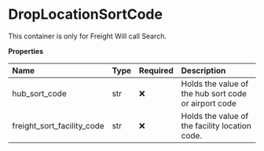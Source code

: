 # DropLocationSortCode

This container is only for Freight Will call Search.

**Properties**

| Name                       | Type | Required | Description                                          |
| :------------------------- | :--- | :------- | :--------------------------------------------------- |
| hub_sort_code              | str  | ❌       | Holds the value of the hub sort code or airport code |
| freight_sort_facility_code | str  | ❌       | Holds the value of the facility location code.       |

<!-- This file was generated by liblab | https://liblab.com/ -->
